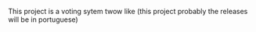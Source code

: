 This project is a voting sytem twow like
(this project probably the releases will be in portuguese)
